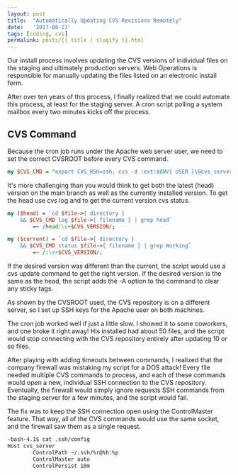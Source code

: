 ```yaml
---
layout: post
title:  "Automatically Updating CVS Revisions Remotely"
date:   '2017-08-21'
tags: [coding, cvs]
permalink: posts/{{ title | slugify }}.html
---
```

Our install process involves updating the CVS versions of individual files
on the staging and ultimately production servers. Web Operations is
responsible for manually updating the files listed on an electronic
install form.

After over ten years of this process, I finally realized that we could
automate this process, at least for the staging server. A cron script
polling a system mailbox every two minutes kicks off the process.

<!-- more -->

## CVS Command

Because the cron job runs under the Apache web server user, we need to
set the correct CVSROOT before every CVS command.

``` perl
my $CVS_CMD = "export CVS_RSH=ssh; cvs -d :ext:$ENV{ USER }\@cvs_server:/home/cvs";
```

It's more challenging than you would think to get both the latest (head)
version on the main branch as well as the currently installed version. 
To get the head use cvs log and to get the current version cvs status.

``` perl
my ($head) = `cd $file->{ directory }
	&& $CVS_CMD log $file->{ filename } | grep head`
		=~ /head:\s+$CVS_VERSION/;

my ($current) = `cd $file->{ directory }
	&& $CVS_CMD status $file->{ filename } | grep Working`
		=~ /:\s+$CVS_VERSION/;
```

If the desired version was different than the current, the script would
use a cvs update command to get the right version. If the desired version
is the same as the head, the script adds the -A option to the command to
clear any sticky tags.

As shown by the CVSROOT used, the CVS repository is on a different server,
so I set up SSH keys for the Apache user on both machines.

The cron job worked well if just a little slow. I showed it to some coworkers,
and one broke it right away! His installed had about 50 files, and the
script would stop connecting with the CVS repository entirely after updating
10 or so files.

After playing with adding timeouts between commands, I realized that the
company firewall was mistaking my script for a DOS attack! Every file needed
multiple CVS commands to process, and each of these commands would open a
new, individual SSH connection to the CVS repository. Eventually, the
firewall would simply ignore requests SSH commands from the staging server
for a few minutes, and the script would fail.  

The fix was to keep the SSH connection open using the ControlMaster feature.
That way, all of the CVS commands would use the same socket, and the
firewall saw them as a single request.

```bash
-bash-4.1$ cat .ssh/config
Host cvs_server
        ControlPath ~/.ssh/%r@%h:%p
        ControlMaster auto
        ControlPersist 10m
```
